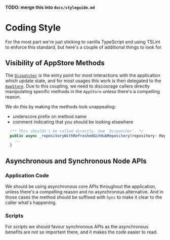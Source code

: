 **TODO: merge this into `docs/styleguide.md`**

# Coding Style

For the most part we're just sticking to vanilla TypeScript and using TSLint to
enforce this standard, but here's a couple of additional things to look for.

## Visibility of AppStore Methods

The [`Dispatcher`](https://github.com/desktop/desktop/blob/master/app/src/lib/dispatcher/dispatcher.ts)
is the entry point for most interactions with the application which update state,
and for most usages this work is then delegated to the [`AppStore`](https://github.com/desktop/desktop/blob/master/app/src/lib/dispatcher/app-store.ts).
Due to this coupling, we need to discourage callers directly manipulating
specific methods in the `AppStore` unless there's a compelling reason.

We do this by making the methods look unappealing:

 - underscore prefix on method name
 - comment indicating that you should be looking elsewhere

```ts
  /** This shouldn't be called directly. See `Dispatcher`. */
  public async _repositoryWithRefreshedGitHubRepository(repository: Repository): Promise<Repository> {
    ...
  }
```

## Asynchronous and Synchronous Node APIs

### Application Code

We should be using asynchronous core APIs throughout the application, unless
there's a compelling reason and no asynchronous alternative. And in those cases
the method should be suffixed with `Sync` to make it clear to the caller what's
happening.

### Scripts

For scripts we should favour synchronous APIs as the asynchronous benefits are
not so important there, and  it makes the code easier to read.
